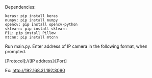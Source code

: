 Dependencies:

	keras: pip install keras
	numpy: pip install numpy
	opencv: pip install opencv-python
	sklearn: pip install sklearn
	PIL: pip install Pillow
	mtcnn: pip install mtcnn

Run main.py. Enter address of IP camera in the following format, when prompted.

[Protocol]://[IP address]:[Port]

Ex: http://192.168.31.192:8080